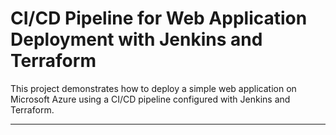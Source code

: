 # CI/CD Pipeline for Web Application Deployment with Jenkins and Terraform

This project demonstrates how to deploy a simple web application on Microsoft Azure using a CI/CD pipeline configured with Jenkins and Terraform. 

---

